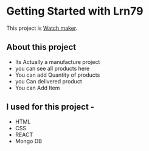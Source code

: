 # Getting Started with Lrn79

This project is [Watch maker]().

## About this project
* Its Actually a manufacture project 
* you can see all products here
* You can add Quantity of products
* you Can delivered product
* You can Add Item 

## I used for this project -
* HTML
* CSS
* REACT
* Mongo DB
